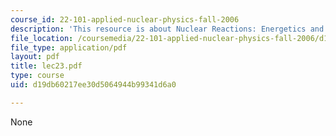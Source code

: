 ```yaml
---
course_id: 22-101-applied-nuclear-physics-fall-2006
description: 'This resource is about Nuclear Reactions: Energetics and Compound Nucleus.'
file_location: /coursemedia/22-101-applied-nuclear-physics-fall-2006/d19db60217ee30d5064944b99341d6a0_lec23.pdf
file_type: application/pdf
layout: pdf
title: lec23.pdf
type: course
uid: d19db60217ee30d5064944b99341d6a0

---
```

None
